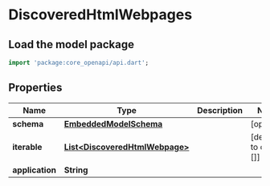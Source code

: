 # DiscoveredHtmlWebpages

## Load the model package
```dart
import 'package:core_openapi/api.dart';
```

## Properties
Name | Type | Description | Notes
------------ | ------------- | ------------- | -------------
**schema** | [**EmbeddedModelSchema**](EmbeddedModelSchema) |  | [optional] 
**iterable** | [**List\<DiscoveredHtmlWebpage\>**](DiscoveredHtmlWebpage) |  | [default to const []]
**application** | **String** |  | 




